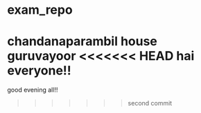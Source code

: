 # exam_repo
chandanaparambil house guruvayoor
<<<<<<< HEAD
hai everyone!!
=======
good evening all!!
>>>>>>> second commit
